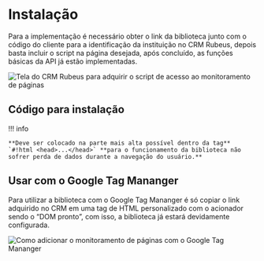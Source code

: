 
# Instalação

Para a implementação é necessário obter o link da biblioteca junto com o código do cliente para a identificação da instituição no CRM Rubeus, depois basta incluir o script na página desejada, após concluído, as funções básicas da API já estão implementadas.

<img class="image"
     id="dashboard"
     alt="Tela do CRM Rubeus para adquirir o script de acesso ao monitoramento de páginas"
     title="Tela do CRM Rubeus para adquirir o script de acesso ao monitoramento de páginas"
     src="/assets/images/monitoramento/instalacao/dashboard.png"
     onclick="modalImg('dashboard')">

## Código para instalação

!!! info

    **Deve ser colocado na parte mais alta possível dentro da tag** `#!html <head>...</head>` **para o funcionamento da biblioteca não sofrer perda de dados durante a navegação do usuário.**

<!-- ``` html tab="HTML/JavaScript"
<script
    type="text/javascript"
    src="https://tracking.apprubeus.com.br/libs/RBTracking.min.js?rbclicod=aSLhOBjZV5wD7YEpppb3">
</script>
``` -->

## Usar com o Google Tag Mananger

Para utilizar a biblioteca com o Google Tag Mananger é só copiar o link adquirido no CRM em uma tag de HTML personalizado com o acionador sendo o “DOM pronto”, com isso, a biblioteca já estará devidamente configurada.

<img class="gif_crm image"
     id="gtm"
     alt="Como adicionar o monitoramento de páginas com o Google Tag Mananger"
     title="Como adicionar o monitoramento de páginas com o Google Tag Mananger"
     src="/assets/images/monitoramento/instalacao/gtm.gif"
     onclick="modalImg('gtm')">
